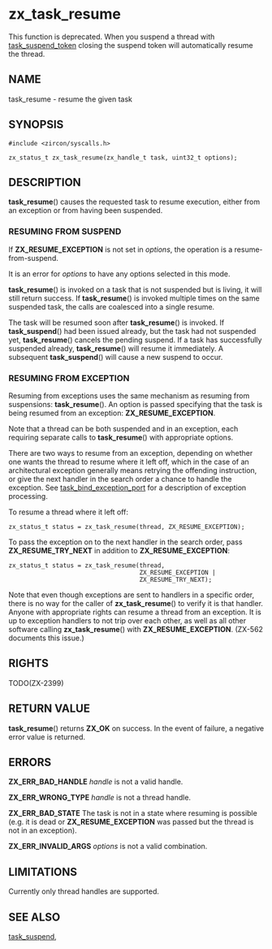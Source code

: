 # zx_task_resume

This function is deprecated. When you suspend a thread with
[task_suspend_token](task_suspend_token.md) closing the suspend token will
automatically resume the thread.

## NAME

task_resume - resume the given task

## SYNOPSIS

```
#include <zircon/syscalls.h>

zx_status_t zx_task_resume(zx_handle_t task, uint32_t options);

```

## DESCRIPTION

**task_resume**() causes the requested task to resume execution, either from
an exception or from having been suspended.

### RESUMING FROM SUSPEND

If **ZX_RESUME_EXCEPTION** is not set in *options*, the operation is a
resume-from-suspend.

It is an error for *options* to have any options selected in this mode.

**task_resume**() is invoked on a task that is not suspended but is living,
it will still return success.  If **task_resume**() is invoked multiple times
on the same suspended task, the calls are coalesced into a single resume.

The task will be resumed soon after **task_resume**() is invoked.  If
**task_suspend**() had been issued already, but the task had not suspended
yet, **task_resume**() cancels the pending suspend.  If a task has successfully
suspended already, **task_resume**() will resume it immediately.  A subsequent
**task_suspend**() will cause a new suspend to occur.

### RESUMING FROM EXCEPTION

Resuming from exceptions uses the same mechanism as resuming from
suspensions: **task_resume**(). An option is passed specifying that
the task is being resumed from an exception: **ZX_RESUME_EXCEPTION**.

Note that a thread can be both suspended and in an exception, each
requiring separate calls to **task_resume**() with appropriate options.

There are two ways to resume from an exception, depending on whether
one wants the thread to resume where it left off, which in the case
of an architectural exception generally means retrying the offending
instruction, or give the next handler in the search order a chance
to handle the exception.
See [task_bind_exception_port](task_bind_exception_port.md)
for a description of exception processing.

To resume a thread where it left off:

```
zx_status_t status = zx_task_resume(thread, ZX_RESUME_EXCEPTION);
```

To pass the exception on to the next handler in the search order,
pass **ZX_RESUME_TRY_NEXT** in addition to
**ZX_RESUME_EXCEPTION**:

```
zx_status_t status = zx_task_resume(thread,
                                    ZX_RESUME_EXCEPTION |
                                    ZX_RESUME_TRY_NEXT);
```

Note that even though exceptions are sent to handlers in a specific
order, there is no way for the caller of **zx_task_resume**()
to verify it is that handler. Anyone with appropriate rights
can resume a thread from an exception. It is up to exception
handlers to not trip over each other, as well as all other
software calling **zx_task_resume**() with **ZX_RESUME_EXCEPTION**.
(ZX-562 documents this issue.)

## RIGHTS

TODO(ZX-2399)

## RETURN VALUE

**task_resume**() returns **ZX_OK** on success.
In the event of failure, a negative error value is returned.

## ERRORS

**ZX_ERR_BAD_HANDLE** *handle* is not a valid handle.

**ZX_ERR_WRONG_TYPE** *handle* is not a thread handle.

**ZX_ERR_BAD_STATE**  The task is not in a state where resuming is possible (e.g.
it is dead or **ZX_RESUME_EXCEPTION** was passed but the thread is not in an
exception).

**ZX_ERR_INVALID_ARGS** *options* is not a valid combination.

## LIMITATIONS

Currently only thread handles are supported.

## SEE ALSO

[task_suspend](task_suspend.md),
